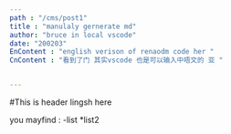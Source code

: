 ```yaml
---
path : "/cms/post1"
title : "manulaly gernerate md"
author: "bruce in local vscode"
date: "200203"
EnContent : "english verison of renaodm code her "
CnContent : "看到了门 其实vscode 也是可以输入中唔文的 亚 "


---
```

#This is header lingsh here 

you mayfind :
-list
*list2 